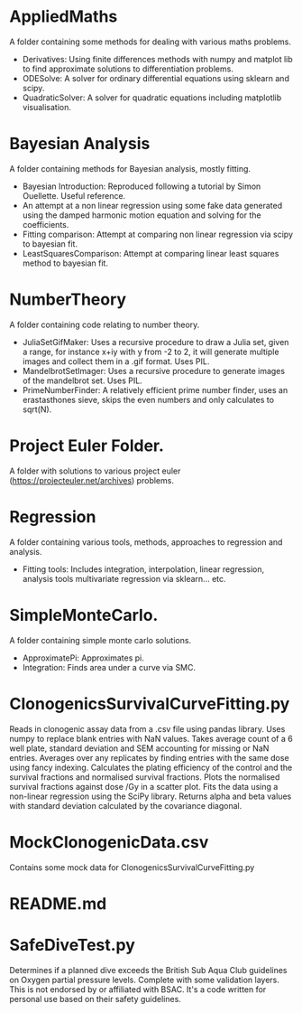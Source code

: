 # AppliedMaths 
A folder containing some methods for dealing with various maths problems. 
  - Derivatives: Using finite differences methods with numpy and matplot lib to find approximate solutions to differentiation problems.
  - ODESolve: A solver for ordinary differential equations using sklearn and scipy.
  - QuadraticSolver: A solver for quadratic equations including matplotlib visualisation.
  
# Bayesian Analysis
A folder containing methods for Bayesian analysis, mostly fitting.
  - Bayesian Introduction: Reproduced following a tutorial by Simon Ouellette. Useful reference.
  - An attempt at a non linear regression using some fake data generated using the damped harmonic motion equation and solving for the coefficients. 
  - Fitting comparison: Attempt at comparing non linear regression via scipy to bayesian fit. 
  - LeastSquaresComparison: Attempt at comparing linear least squares method to bayesian fit. 
  
# NumberTheory 
A folder containing code relating to number theory. 
  - JuliaSetGifMaker: Uses a recursive procedure to draw a Julia set, given a range, for instance x+iy with y from -2 to 2, it will generate multiple images and collect them in a .gif format. Uses PIL.
  - MandelbrotSetImager: Uses a recursive procedure to generate images of the mandelbrot set. Uses PIL.
  - PrimeNumberFinder: A relatively efficient prime number finder, uses an erastasthones sieve, skips the even numbers and only calculates to sqrt(N). 

# Project Euler Folder.
A folder with solutions to various project euler (https://projecteuler.net/archives) problems. 

# Regression
A folder containing various tools, methods, approaches to regression and analysis. 
  - Fitting tools: Includes integration, interpolation, linear regression, analysis tools multivariate regression via sklearn... etc.
  
# SimpleMonteCarlo.
A folder containing simple monte carlo solutions. 
  - ApproximatePi: Approximates pi.
  - Integration: Finds area under a curve via SMC.

# ClonogenicsSurvivalCurveFitting.py

Reads in clonogenic assay data from a .csv file using pandas library. Uses numpy to replace blank entries with NaN values. Takes average count of a 6 well plate, standard deviation and SEM accounting for missing or NaN entries. Averages over any replicates by finding entries with the same dose using fancy indexing. Calculates the plating efficiency of the control and the survival fractions and normalised survival fractions. Plots the normalised survival fractions against dose /Gy in a scatter plot. Fits the data using a non-linear regression using the SciPy library. Returns alpha and beta values with standard deviation calculated by the covariance diagonal. 

# MockClonogenicData.csv

Contains some mock data for ClonogenicsSurvivalCurveFitting.py 

# README.md

# SafeDiveTest.py

Determines if a planned dive exceeds the British Sub Aqua Club guidelines on Oxygen partial pressure levels. Complete with some validation layers. This is not endorsed by or affiliated with BSAC. It's a code written for personal use based on their safety guidelines.
